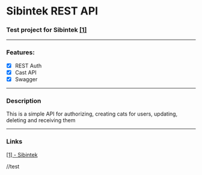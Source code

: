 # Sibintek REST API

### Test project for Sibintek [[1]](#links)

-----
### Features: 

- [x] REST Auth  
- [x] Cast API
- [x] Swagger
-----

### Description
This is a simple API for authorizing, creating cats for users, updating, deleting and receiving them

-----
### Links
[[1] - Sibintek ](https://hh.ru/vacancy/90641076/)

//test
